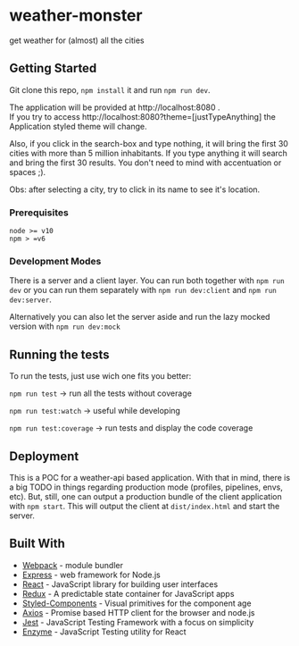 # weather-monster

get weather for (almost) all the cities

## Getting Started

Git clone this repo, `npm install` it and run `npm run dev`.

The application will be provided at http://localhost:8080 .  
If you try to access http://localhost:8080?theme=[justTypeAnything] the Application styled theme will change.

Also, if you click in the search-box and type nothing, it will bring the first 30 cities with more than 5 million inhabitants.
If you type anything it will search and bring the first 30 results. You don't need to mind with accentuation or spaces ;).

Obs: after selecting a city, try to click in its name to see it's location.

### Prerequisites

```
node >= v10
npm > =v6
```

### Development Modes

There is a server and a client layer.
You can run both together with `npm run dev` or you can run them separately with `npm run dev:client` and `npm run dev:server`.

Alternatively you can also let the server aside and run the lazy mocked version with `npm run dev:mock`

## Running the tests

To run the tests, just use wich one fits you better:

`npm run test` -> run all the tests without coverage

`npm run test:watch` -> useful while developing

`npm run test:coverage` -> run tests and display the code coverage

## Deployment

This is a POC for a weather-api based application.
With that in mind, there is a big TODO in things regarding production mode (profiles, pipelines, envs, etc).
But, still, one can output a production bundle of the client application with `npm start`. This will output the client at `dist/index.html` and start the server.

## Built With

- [Webpack](https://webpack.js.org/) - module bundler
- [Express](https://expressjs.com/) - web framework for Node.js
- [React](https://reactjs.org/) - JavaScript library for building user interfaces
- [Redux](https://redux.js.org/) - A predictable state container for JavaScript apps
- [Styled-Components](https://www.styled-components.com/) - Visual primitives for the component age
- [Axios](https://github.com/axios/axios) - Promise based HTTP client for the browser and node.js
- [Jest](https://jestjs.io/) - JavaScript Testing Framework with a focus on simplicity
- [Enzyme](https://airbnb.io/enzyme/) - JavaScript Testing utility for React
